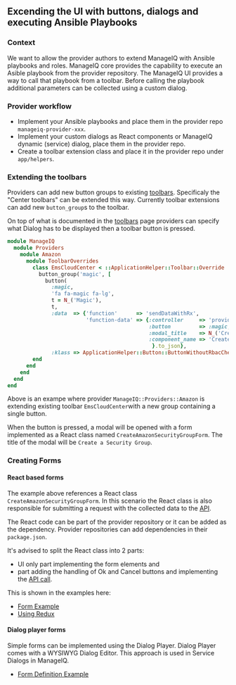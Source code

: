 ## Excending the UI with buttons, dialogs and executing Ansible Playbooks

### Context
We want to allow the provider authors to extend ManageIQ with Ansible playbooks
and roles. ManageIQ core provides the capability to execute an Asible playbook
from the provider repository. The ManageIQ UI provides a way to call that
playbook from a toolbar. Before calling the playbook additional parameters can
be collected using a custom dialog.

### Provider workflow

 * Implement your Ansible playbooks and place them in the provider repo `manageiq-provider-xxx`.
 * Implement your custom dialogs as React components or ManageIQ dynamic (service) dialog, place them in the provider repo.
 * Create a toolbar extension class and place it in the provider repo under `app/helpers`.

### Extending the toolbars

Providers can add new button groups to existing [toolbars](toolbars.md). Specificaly the "Center toolbars" can be extended this way. Currently toolbar extensions can add new `button_group`s to the toolbar.

On top of what is documented in the [toolbars](toolbars.md) page providers can specify what Dialog has to be displayed then a toolbar button is pressed.

```ruby
module ManageIQ
  module Providers
    module Amazon
      module ToolbarOverrides
        class EmsCloudCenter < ::ApplicationHelper::Toolbar::Override
          button_group('magic', [
            button(
              :magic,
              'fa fa-magic fa-lg',
              t = N_('Magic'),
              t,
              :data  => {'function'      => 'sendDataWithRx',
                         'function-data' => {:controller     => 'provider_dialogs', # this one is required
                                             :button         => :magic,
                                             :modal_title    => N_('Create a Security Group'),
                                             :component_name => 'CreateAmazonSecurityGroupForm',
                                              }.to_json},
              :klass => ApplicationHelper::Button::ButtonWithoutRbacCheck),
        end
      end
    end
  end
end
```

Above is an exampe where provider `ManageIQ::Providers::Amazon` is extending existing toolbar `EmsCloudCenter`with a new group containing a single button.

When the button is pressed, a modal will be opened with a form implemented as a React class named `CreateAmazonSecurityGroupForm`. The title of the modal will be `Create a Security Group`.

### Creating Forms

#### React based forms

The example above references a React class `CreateAmazonSecurityGroupForm`. In this scenario the React class is also responsible for submitting a request with the collected data to the [API](calling_api.md).

The React code can be part of the provider repository or it can be added as the dependency. Provider repositories can add dependencies in their `package.json`.

It's advised to split the React class into 2 parts:
 * UI only part implementing the form elements and
 * part adding the handling of Ok and Cancel buttons and implementing the [API call](calling_api.md).

This is shown in the examples here:

* [Form Example](https://github.com/ManageIQ/react-ui-components/tree/master/src/amazon-security-form-group)
* [Using Redux](https://github.com/ManageIQ/manageiq-ui-classic/pull/3509)

#### Dialog player forms

Simple forms can be implemented using the Dialog Player. Dialog Player comes with a WYSIWYG Dialog Editor. This approach is used in Service Dialogs in ManageIQ.

* [Form Definition Example](https://github.com/ManageIQ/manageiq-providers-amazon/pull/468/files#diff-5de6773b08e78af7f4d0b3aff5355fa6)
